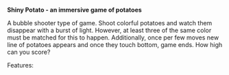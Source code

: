 **Shiny Potato - an immersive game of potatoes**

A bubble shooter type of game. Shoot colorful potatoes and watch them disappear with a burst of light. However, at least three of the same color must be matched for this to happen. Additionally, once per few moves new line of potatoes appears and once they touch bottom, game ends. How high can you score?

Features:
